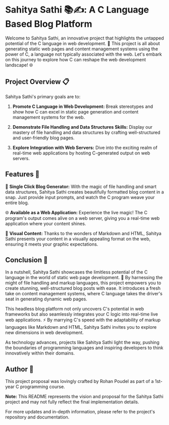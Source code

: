# Sahitya Sathi 📚✍️: A C Language Based Blog Platform

Welcome to Sahitya Sathi, an innovative project that highlights the untapped potential of the C language in web development. 🚀 This project is all about generating static web pages and content management systems using the power of C, a language not typically associated with the web. Let's embark on this journey to explore how C can reshape the web development landscape! 🌐

## Project Overview 📋

Sahitya Sathi's primary goals are to:

1. **Promote C Language in Web Development:** Break stereotypes and show how C can excel in static page generation and content management systems for the web.

2. **Demonstrate File Handling and Data Structures Skills:** Display our mastery of file handling and data structures by crafting well-structured and user-friendly blog pages.

3. **Explore Integration with Web Servers:** Dive into the exciting realm of real-time web applications by hosting C-generated output on web servers.

## Features 🌟

📝 **Single Click Blog Generator:** With the magic of file handling and smart data structures, Sahitya Sathi creates beautifully formatted blog content in a snap. Just provide input prompts, and watch the C program weave your entire blog.

🌐 **Available as a Web Application:** Experience the live magic! The C program's output comes alive on a web server, giving you a real-time web application where your content shines.

🎨 **Visual Content:** Thanks to the wonders of Markdown and HTML, Sahitya Sathi presents your content in a visually appealing format on the web, ensuring it meets your graphic expectations.

## Conclusion 🎉

In a nutshell, Sahitya Sathi showcases the limitless potential of the C language in the world of static web page development. 🌈 By harnessing the might of file handling and markup languages, this project empowers you to create stunning, well-structured blog posts with ease. It introduces a fresh take on content management systems, where C language takes the driver's seat in generating dynamic web pages.

This headless blog platform not only uncovers C's potential in web frameworks but also seamlessly integrates your C logic into real-time live web applications. ⚡️ By marrying C's speed with the adaptability of markup languages like Markdown and HTML, Sahitya Sathi invites you to explore new dimensions in web development.

As technology advances, projects like Sahitya Sathi light the way, pushing the boundaries of programming languages and inspiring developers to think innovatively within their domains.

## Author 🙌

This project proposal was lovingly crafted by Rohan Poudel as part of a 1st-year C programming course.

**Note:** This README represents the vision and proposal for the Sahitya Sathi project and may not fully reflect the final implementation details.

For more updates and in-depth information, please refer to the project's repository and documentation.
